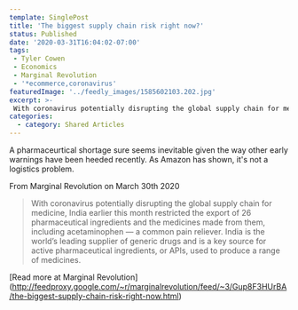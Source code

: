 ```yaml
---
template: SinglePost
title: 'The biggest supply chain risk right now?'
status: Published
date: '2020-03-31T16:04:02-07:00'
tags:
 - Tyler Cowen
 - Economics
 - Marginal Revolution
 - '*ecommerce,coronavirus'
featuredImage: '../feedly_images/1585602103.202.jpg'
excerpt: >-
 With coronavirus potentially disrupting the global supply chain for medicine, India earlier this month restricted the export of 26 pharmaceutical ingredients and the medicines made from them, including acetaminophen — a common pain reliever. India is the world’s leading supplier of generic drugs and is a key source for active pharmaceutical ingredients, or APIs, used to produce a range of medicines.
categories:
  - category: Shared Articles
---
```

A pharmaceurtical shortage sure seems inevitable given the way other early warnings have been heeded recently. As Amazon has shown, it's not a logistics problem. 

From Marginal Revolution on March 30th 2020
> With coronavirus potentially disrupting the global supply chain for medicine, India earlier this month restricted the export of 26 pharmaceutical ingredients and the medicines made from them, including acetaminophen — a common pain reliever. India is the world’s leading supplier of generic drugs and is a key source for active pharmaceutical ingredients, or APIs, used to produce a range of medicines.

[Read more at Marginal Revolution] (http://feedproxy.google.com/~r/marginalrevolution/feed/~3/Gup8F3HUrBA/the-biggest-supply-chain-risk-right-now.html)